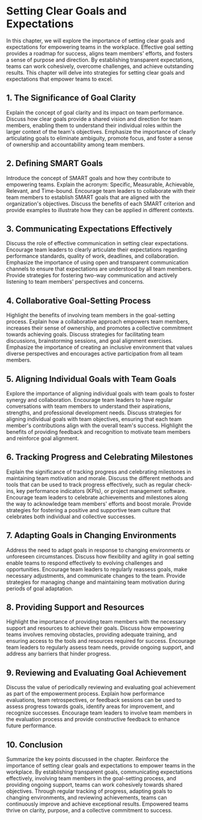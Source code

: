 # Setting Clear Goals and Expectations

In this chapter, we will explore the importance of setting clear goals and expectations for empowering teams in the workplace. Effective goal setting provides a roadmap for success, aligns team members' efforts, and fosters a sense of purpose and direction. By establishing transparent expectations, teams can work cohesively, overcome challenges, and achieve outstanding results. This chapter will delve into strategies for setting clear goals and expectations that empower teams to excel.

## 1\. The Significance of Goal Clarity

Explain the concept of goal clarity and its impact on team performance. Discuss how clear goals provide a shared vision and direction for team members, enabling them to understand their individual roles within the larger context of the team's objectives. Emphasize the importance of clearly articulating goals to eliminate ambiguity, promote focus, and foster a sense of ownership and accountability among team members.

## 2\. Defining SMART Goals

Introduce the concept of SMART goals and how they contribute to empowering teams. Explain the acronym: Specific, Measurable, Achievable, Relevant, and Time-bound. Encourage team leaders to collaborate with their team members to establish SMART goals that are aligned with the organization's objectives. Discuss the benefits of each SMART criterion and provide examples to illustrate how they can be applied in different contexts.

## 3\. Communicating Expectations Effectively

Discuss the role of effective communication in setting clear expectations. Encourage team leaders to clearly articulate their expectations regarding performance standards, quality of work, deadlines, and collaboration. Emphasize the importance of using open and transparent communication channels to ensure that expectations are understood by all team members. Provide strategies for fostering two-way communication and actively listening to team members' perspectives and concerns.

## 4\. Collaborative Goal-Setting Process

Highlight the benefits of involving team members in the goal-setting process. Explain how a collaborative approach empowers team members, increases their sense of ownership, and promotes a collective commitment towards achieving goals. Discuss strategies for facilitating team discussions, brainstorming sessions, and goal alignment exercises. Emphasize the importance of creating an inclusive environment that values diverse perspectives and encourages active participation from all team members.

## 5\. Aligning Individual Goals with Team Goals

Explore the importance of aligning individual goals with team goals to foster synergy and collaboration. Encourage team leaders to have regular conversations with team members to understand their aspirations, strengths, and professional development needs. Discuss strategies for aligning individual goals with team objectives, ensuring that each team member's contributions align with the overall team's success. Highlight the benefits of providing feedback and recognition to motivate team members and reinforce goal alignment.

## 6\. Tracking Progress and Celebrating Milestones

Explain the significance of tracking progress and celebrating milestones in maintaining team motivation and morale. Discuss the different methods and tools that can be used to track progress effectively, such as regular check-ins, key performance indicators (KPIs), or project management software. Encourage team leaders to celebrate achievements and milestones along the way to acknowledge team members' efforts and boost morale. Provide strategies for fostering a positive and supportive team culture that celebrates both individual and collective successes.

## 7\. Adapting Goals in Changing Environments

Address the need to adapt goals in response to changing environments or unforeseen circumstances. Discuss how flexibility and agility in goal setting enable teams to respond effectively to evolving challenges and opportunities. Encourage team leaders to regularly reassess goals, make necessary adjustments, and communicate changes to the team. Provide strategies for managing change and maintaining team motivation during periods of goal adaptation.

## 8\. Providing Support and Resources

Highlight the importance of providing team members with the necessary support and resources to achieve their goals. Discuss how empowering teams involves removing obstacles, providing adequate training, and ensuring access to the tools and resources required for success. Encourage team leaders to regularly assess team needs, provide ongoing support, and address any barriers that hinder progress.

## 9\. Reviewing and Evaluating Goal Achievement

Discuss the value of periodically reviewing and evaluating goal achievement as part of the empowerment process. Explain how performance evaluations, team retrospectives, or feedback sessions can be used to assess progress towards goals, identify areas for improvement, and recognize successes. Encourage team leaders to involve team members in the evaluation process and provide constructive feedback to enhance future performance.

## 10\. Conclusion

Summarize the key points discussed in the chapter. Reinforce the importance of setting clear goals and expectations to empower teams in the workplace. By establishing transparent goals, communicating expectations effectively, involving team members in the goal-setting process, and providing ongoing support, teams can work cohesively towards shared objectives. Through regular tracking of progress, adapting goals to changing environments, and reviewing achievements, teams can continuously improve and achieve exceptional results. Empowered teams thrive on clarity, purpose, and a collective commitment to success.
